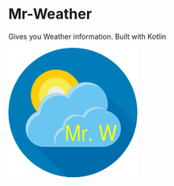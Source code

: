 # Mr-Weather
Gives you Weather information. Built with Kotlin

![Application LOGO](app/src/main/res/drawable/mrw2.png)
